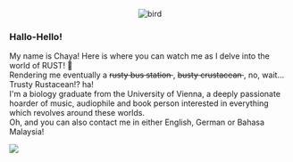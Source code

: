 <div align="center">
  
![bird](https://github.com/user-attachments/assets/0ed431e8-98e9-4718-86ed-b9cd7a06bbe0)</div>

### Hallo-Hello!
<p align="left"> My name is Chaya! Here is where you can watch me as I delve into the world of RUST! 🦀 <br> Rendering me eventually a <s>rusty bus station </s>, <s> busty crustacean </s>, no, wait... Trusty Rustacean!? ha! 
<br>I'm a biology graduate from the University of Vienna, a deeply passionate hoarder of music, audiophile and book person interested in everything which revolves around these worlds. 
<br>Oh, and you can also contact me in either English, German or Bahasa Malaysia! 


![](https://badges.lastfm.workers.dev/last-played?user=noworldconcerto&label=Last%20Song) <br> <br>
